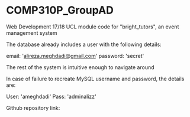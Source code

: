 # COMP310P_GroupAD
Web Development 17/18 UCL module
code for "bright_tutors", an event management system

The database already includes a user with the following details:

email:      'alireza.meghdadi@gmail.com'
password:   'secret'

The rest of the system is intuitive enough to navigate around

In case of failure to recreate MySQL username and password, the details are:

User: 'ameghdadi'
Pass: 'adminalizz'

Github repository link: 
